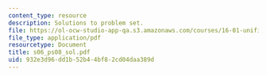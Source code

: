 ```yaml
---
content_type: resource
description: Solutions to problem set.
file: https://ol-ocw-studio-app-qa.s3.amazonaws.com/courses/16-01-unified-engineering-i-ii-iii-iv-fall-2005-spring-2006/932e3d96dd1b52b44bf82cd04daa389d_s06_ps08_sol.pdf
file_type: application/pdf
resourcetype: Document
title: s06_ps08_sol.pdf
uid: 932e3d96-dd1b-52b4-4bf8-2cd04daa389d
---
```

